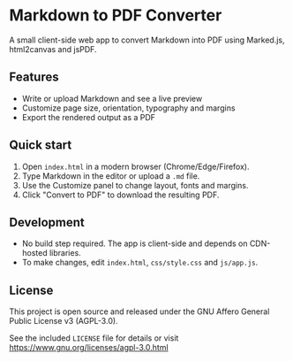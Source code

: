# Markdown to PDF Converter

A small client-side web app to convert Markdown into PDF using Marked.js, html2canvas and jsPDF.

## Features
- Write or upload Markdown and see a live preview
- Customize page size, orientation, typography and margins
- Export the rendered output as a PDF

## Quick start
1. Open `index.html` in a modern browser (Chrome/Edge/Firefox).
2. Type Markdown in the editor or upload a `.md` file.
3. Use the Customize panel to change layout, fonts and margins.
4. Click "Convert to PDF" to download the resulting PDF.

## Development
- No build step required. The app is client-side and depends on CDN-hosted libraries.
- To make changes, edit `index.html`, `css/style.css` and `js/app.js`.

## License
This project is open source and released under the GNU Affero General Public License v3 (AGPL-3.0).

See the included `LICENSE` file for details or visit https://www.gnu.org/licenses/agpl-3.0.html
